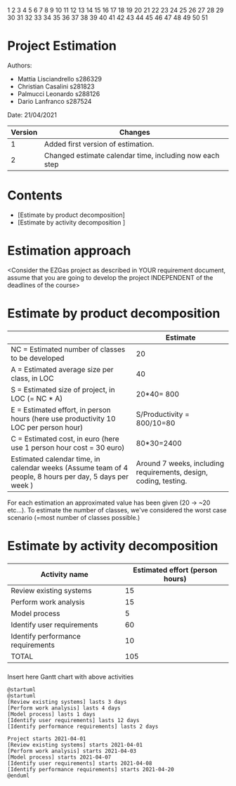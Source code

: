 1
2
3
4
5
6
7
8
9
10
11
12
13
14
15
16
17
18
19
20
21
22
23
24
25
26
27
28
29
30
31
32
33
34
35
36
37
38
39
40
41
42
43
44
45
46
47
48
49
50
51
# Project Estimation  
Authors:

- Mattia Lisciandrello s286329
- Christian Casalini s281823
- Palmucci Leonardo s288126
- Dario Lanfranco s287524

Date: 21/04/2021

| Version | Changes |
| ------- |---------|
| 1 | Added first version of estimation. |
| 2 | Changed estimate calendar time, including now each step |

# Contents
- [Estimate by product decomposition]
- [Estimate by activity decomposition ]
# Estimation approach
<Consider the EZGas  project as described in YOUR requirement document, assume that you are going to develop the project INDEPENDENT of the deadlines of the course>
# Estimate by product decomposition
### 
|             | Estimate                        |             
| ----------- | ------------------------------- |  
| NC =  Estimated number of classes to be developed   |  20          |             
| A = Estimated average size per class, in LOC       |      40               | 
| S = Estimated size of project, in LOC (= NC * A) |20*40= 800 |
| E = Estimated effort, in person hours (here use productivity 10 LOC per person hour)  |          S/Productivity = 800/10=80         |   
| C = Estimated cost, in euro (here use 1 person hour cost = 30 euro) | 80*30=2400 | 
| Estimated calendar time, in calendar weeks (Assume team of 4 people, 8 hours per day, 5 days per week ) | Around 7 weeks, including requirements, design, coding, testing. |               

For each estimation an approximated value has been given (20 -> ~20 etc...). To estimate the number of classes, we've considered the worst case scenario (=most number of classes possible.)

# Estimate by activity decomposition
### 
|         Activity name    | Estimated effort (person hours)   |             
| ----------- | ------------------------------- | 
| Review existing systems| 15 |
| Perform work analysis | 15 |
| Model process | 5 |
| Identify user requirements | 60 |
| Identify performance requirements | 10 |
| TOTAL | 105 |

###
Insert here Gantt chart with above activities

```plantuml
@startuml
@startuml
[Review existing systems] lasts 3 days
[Perform work analysis] lasts 4 days
[Model process] lasts 1 days
[Identify user requirements] lasts 12 days
[Identify performance requirements] lasts 2 days

Project starts 2021-04-01
[Review existing systems] starts 2021-04-01
[Perform work analysis] starts 2021-04-03 
[Model process] starts 2021-04-07 
[Identify user requirements] starts 2021-04-08
[Identify performance requirements] starts 2021-04-20
@enduml
```